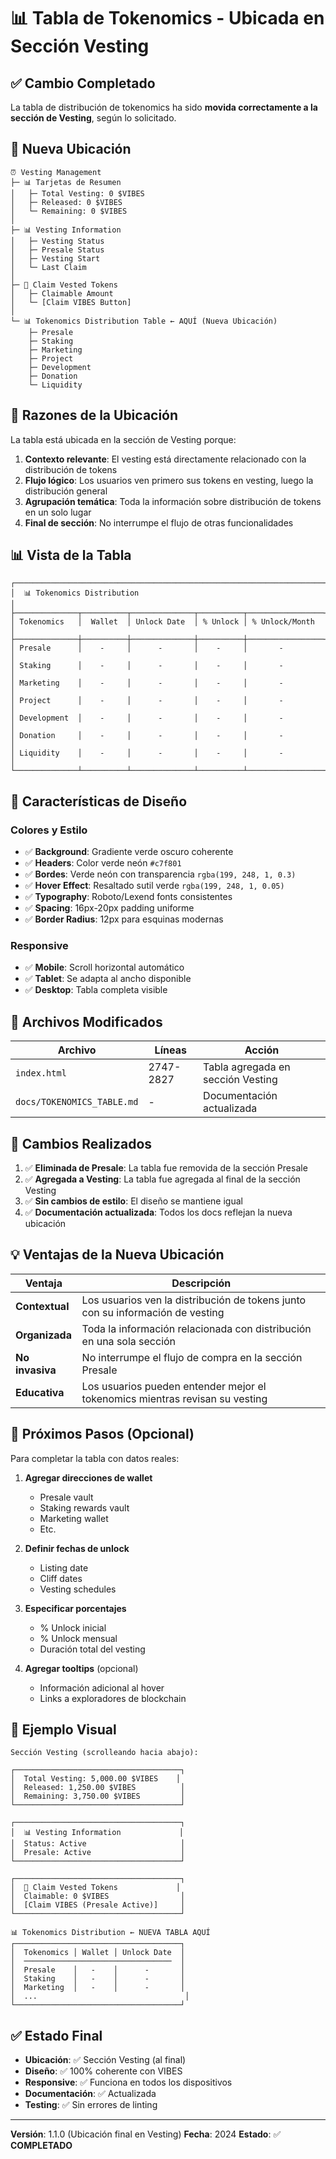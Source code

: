 # 📊 Tabla de Tokenomics - Ubicada en Sección Vesting

## ✅ Cambio Completado

La tabla de distribución de tokenomics ha sido **movida correctamente a la sección de Vesting**, según lo solicitado.

## 📍 Nueva Ubicación

```
⏰ Vesting Management
├─ 📊 Tarjetas de Resumen
│   ├─ Total Vesting: 0 $VIBES
│   ├─ Released: 0 $VIBES
│   └─ Remaining: 0 $VIBES
│
├─ 📊 Vesting Information
│   ├─ Vesting Status
│   ├─ Presale Status
│   ├─ Vesting Start
│   └─ Last Claim
│
├─ 🎁 Claim Vested Tokens
│   ├─ Claimable Amount
│   └─ [Claim VIBES Button]
│
└─ 📊 Tokenomics Distribution Table ← AQUÍ (Nueva Ubicación)
    ├─ Presale
    ├─ Staking
    ├─ Marketing
    ├─ Project
    ├─ Development
    ├─ Donation
    └─ Liquidity
```

## 🎯 Razones de la Ubicación

La tabla está ubicada en la sección de Vesting porque:

1. **Contexto relevante**: El vesting está directamente relacionado con la distribución de tokens
2. **Flujo lógico**: Los usuarios ven primero sus tokens en vesting, luego la distribución general
3. **Agrupación temática**: Toda la información sobre distribución de tokens en un solo lugar
4. **Final de sección**: No interrumpe el flujo de otras funcionalidades

## 📊 Vista de la Tabla

```
┌──────────────────────────────────────────────────────────────────────┐
│  📊 Tokenomics Distribution                                          │
├──────────────┬──────────┬──────────────┬──────────┬─────────────────┤
│ Tokenomics   │  Wallet  │ Unlock Date  │ % Unlock │ % Unlock/Month  │
├──────────────┼──────────┼──────────────┼──────────┼─────────────────┤
│ Presale      │    -     │      -       │    -     │       -         │
│ Staking      │    -     │      -       │    -     │       -         │
│ Marketing    │    -     │      -       │    -     │       -         │
│ Project      │    -     │      -       │    -     │       -         │
│ Development  │    -     │      -       │    -     │       -         │
│ Donation     │    -     │      -       │    -     │       -         │
│ Liquidity    │    -     │      -       │    -     │       -         │
└──────────────┴──────────┴──────────────┴──────────┴─────────────────┘
```

## 🎨 Características de Diseño

### Colores y Estilo
- ✅ **Background**: Gradiente verde oscuro coherente
- ✅ **Headers**: Color verde neón `#c7f801`
- ✅ **Bordes**: Verde neón con transparencia `rgba(199, 248, 1, 0.3)`
- ✅ **Hover Effect**: Resaltado sutil verde `rgba(199, 248, 1, 0.05)`
- ✅ **Typography**: Roboto/Lexend fonts consistentes
- ✅ **Spacing**: 16px-20px padding uniforme
- ✅ **Border Radius**: 12px para esquinas modernas

### Responsive
- ✅ **Mobile**: Scroll horizontal automático
- ✅ **Tablet**: Se adapta al ancho disponible
- ✅ **Desktop**: Tabla completa visible

## 📂 Archivos Modificados

| Archivo | Líneas | Acción |
|---------|--------|--------|
| `index.html` | 2747-2827 | Tabla agregada en sección Vesting |
| `docs/TOKENOMICS_TABLE.md` | - | Documentación actualizada |

## 🔄 Cambios Realizados

1. ✅ **Eliminada de Presale**: La tabla fue removida de la sección Presale
2. ✅ **Agregada a Vesting**: La tabla fue agregada al final de la sección Vesting
3. ✅ **Sin cambios de estilo**: El diseño se mantiene igual
4. ✅ **Documentación actualizada**: Todos los docs reflejan la nueva ubicación

## 💡 Ventajas de la Nueva Ubicación

| Ventaja | Descripción |
|---------|-------------|
| **Contextual** | Los usuarios ven la distribución de tokens junto con su información de vesting |
| **Organizada** | Toda la información relacionada con distribución en una sola sección |
| **No invasiva** | No interrumpe el flujo de compra en la sección Presale |
| **Educativa** | Los usuarios pueden entender mejor el tokenomics mientras revisan su vesting |

## 🎯 Próximos Pasos (Opcional)

Para completar la tabla con datos reales:

1. **Agregar direcciones de wallet**
   - Presale vault
   - Staking rewards vault
   - Marketing wallet
   - Etc.

2. **Definir fechas de unlock**
   - Listing date
   - Cliff dates
   - Vesting schedules

3. **Especificar porcentajes**
   - % Unlock inicial
   - % Unlock mensual
   - Duración total del vesting

4. **Agregar tooltips** (opcional)
   - Información adicional al hover
   - Links a exploradores de blockchain

## 📸 Ejemplo Visual

```
Sección Vesting (scrolleando hacia abajo):

┌─────────────────────────────────────┐
│  Total Vesting: 5,000.00 $VIBES    │
│  Released: 1,250.00 $VIBES          │
│  Remaining: 3,750.00 $VIBES         │
└─────────────────────────────────────┘

┌─────────────────────────────────────┐
│  📊 Vesting Information             │
│  Status: Active                     │
│  Presale: Active                    │
└─────────────────────────────────────┘

┌─────────────────────────────────────┐
│  🎁 Claim Vested Tokens             │
│  Claimable: 0 $VIBES                │
│  [Claim VIBES (Presale Active)]     │
└─────────────────────────────────────┘

📊 Tokenomics Distribution ← NUEVA TABLA AQUÍ
┌─────────────────────────────────────┐
│  Tokenomics │ Wallet │ Unlock Date  │
│  ─────────────────────────────────  │
│  Presale    │   -    │      -       │
│  Staking    │   -    │      -       │
│  Marketing  │   -    │      -       │
│  ...                                 │
└─────────────────────────────────────┘
```

## ✅ Estado Final

- **Ubicación**: ✅ Sección Vesting (al final)
- **Diseño**: ✅ 100% coherente con VIBES
- **Responsive**: ✅ Funciona en todos los dispositivos
- **Documentación**: ✅ Actualizada
- **Testing**: ✅ Sin errores de linting

---

**Versión**: 1.1.0 (Ubicación final en Vesting)
**Fecha**: 2024
**Estado**: ✅ **COMPLETADO**

